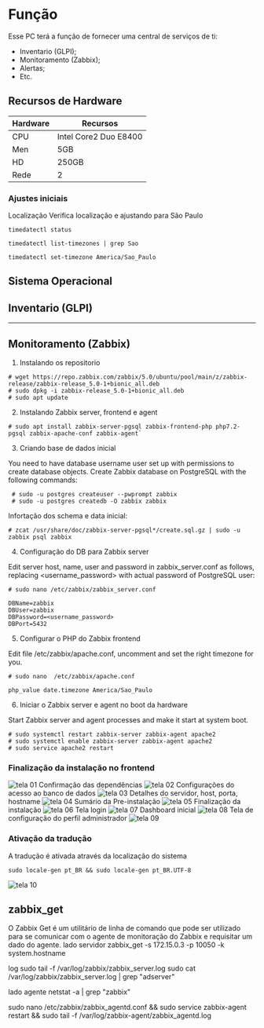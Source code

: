 # Função 
Esse PC terá a função de fornecer uma central de serviços de ti:
* Inventario (GLPI);
* Monitoramento (Zabbix);
* Alertas;
* Etc.

## Recursos de Hardware

Hardware | Recursos
---------|-----------
CPU | Intel Core2 Duo E8400
Men| 5GB
HD| 250GB
Rede| 2 

### Ajustes iniciais 
 Localização
 Verifica localização e ajustando para São Paulo

`timedatectl status`

`timedatectl list-timezones | grep Sao`

`timedatectl set-timezone America/Sao_Paulo`


## Sistema Operacional 

## Inventario (GLPI)

***
## Monitoramento (Zabbix)

1. Instalando os repositorio

~~~~Shell
# wget https://repo.zabbix.com/zabbix/5.0/ubuntu/pool/main/z/zabbix-release/zabbix-release_5.0-1+bionic_all.deb
# sudo dpkg -i zabbix-release_5.0-1+bionic_all.deb
# sudo apt update
~~~~

2. Instalando Zabbix server, frontend e agent

~~~~shell
# sudo apt install zabbix-server-pgsql zabbix-frontend-php php7.2-pgsql zabbix-apache-conf zabbix-agent`
~~~~

3. Criando base de dados inicial

You need to have database username user set up with permissions to create database objects.
Create Zabbix database on PostgreSQL with the following commands:

~~~~console
 # sudo -u postgres createuser --pwprompt zabbix
 # sudo -u postgres createdb -O zabbix zabbix
~~~~

Infortação dos schema e data inicial:

~~~~shell
# zcat /usr/share/doc/zabbix-server-pgsql*/create.sql.gz | sudo -u zabbix psql zabbix
~~~~
4. Configuração do DB para Zabbix server

Edit server host, name, user and password in zabbix_server.conf as follows, replacing <username_password> with actual password of PostgreSQL user:

~~~~shell
# sudo nano /etc/zabbix/zabbix_server.conf
~~~~
~~~~
DBName=zabbix
DBUser=zabbix
DBPassword=<username_password>
DBPort=5432
~~~~
5. Configurar o PHP do Zabbix frontend

Edit file /etc/zabbix/apache.conf, uncomment and set the right timezone for you.

~~~~shell
# sudo nano  /etc/zabbix/apache.conf
~~~~
~~~~
php_value date.timezone America/Sao_Paulo
~~~~

6. Iniciar o Zabbix server e agent no boot da hardware

Start Zabbix server and agent processes and make it start at system boot.
~~~~shell
# sudo systemctl restart zabbix-server zabbix-agent apache2
# sudo systemctl enable zabbix-server zabbix-agent apache2
# sudo service apache2 restart
~~~~
### Finalização da instalação no frontend
![tela 01](img/1.png)
Confirmação das dependências
![tela 02](img/2.png)
Configurações do acesso ao banco de dados
![tela 03](img/3.png)
Detalhes do servidor, host, porta, hostname
![tela 04](img/4.png)
Sumário da Pre-instalação
![tela 05](img/5.png)
Finalização da instalação
![tela 06](img/6.png)
Tela login
![tela 07](img/7.png)
Dashboard inicial
![tela 08](img/8.png)
Tela de configuração do perfil administrador 
![tela 09](img/9.png)

### Ativação da tradução
A tradução é ativada através da localização do sistema

~~~~shell
sudo locale-gen pt_BR && sudo locale-gen pt_BR.UTF-8
~~~~

![tela 10](img/10.png)

## zabbix_get
O Zabbix Get é um utilitário de linha de comando que pode ser utilizado para se comunicar com o agente de monitoração do Zabbix e requisitar um dado do agente.
lado servidor
zabbix_get -s 172.15.0.3 -p 10050 -k system.hostname

log
sudo tail -f /var/log/zabbix/zabbix_server.log
sudo cat /var/log/zabbix/zabbix_server.log | grep "adserver"

lado agente
netstat -a | grep "zabbix"

sudo nano /etc/zabbix/zabbix_agentd.conf && sudo service zabbix-agent restart &&  sudo  tail -f /var/log/zabbix-agent/zabbix_agentd.log
